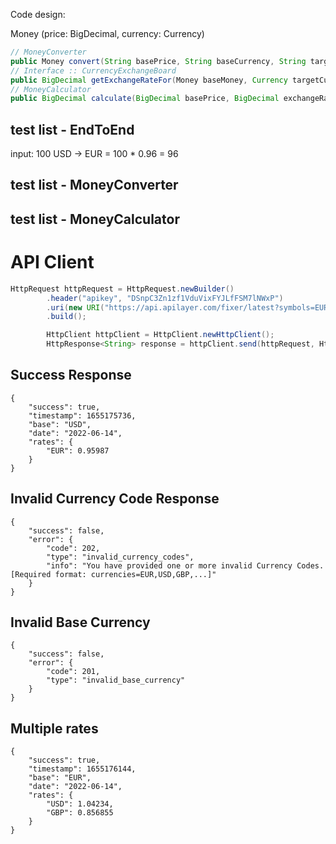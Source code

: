 Code design:

Money (price: BigDecimal, currency: Currency)


```java
// MoneyConverter
public Money convert(String basePrice, String baseCurrency, String targetCurrency); 
// Interface :: CurrencyExchangeBoard
public BigDecimal getExchangeRateFor(Money baseMoney, Currency targetCurrency);
// MoneyCalculator
public BigDecimal calculate(BigDecimal basePrice, BigDecimal exchangeRate); 
```

## test list - EndToEnd

input: 100 USD -> EUR = 100 * 0.96 = 96


## test list - MoneyConverter
## test list - MoneyCalculator



# API Client

```java
HttpRequest httpRequest = HttpRequest.newBuilder()
        .header("apikey", "DSnpC3Zn1zf1VduVixFYJLfFSM7lNWxP")
        .uri(new URI("https://api.apilayer.com/fixer/latest?symbols=EUR&base=USD"))
        .build();

        HttpClient httpClient = HttpClient.newHttpClient();
        HttpResponse<String> response = httpClient.send(httpRequest, HttpResponse.BodyHandlers.ofString());
```

## Success Response
```json5
{
    "success": true,
    "timestamp": 1655175736,
    "base": "USD",
    "date": "2022-06-14",
    "rates": {
        "EUR": 0.95987
    }
}
```

## Invalid Currency Code Response

```json5
{
    "success": false,
    "error": {
        "code": 202,
        "type": "invalid_currency_codes",
        "info": "You have provided one or more invalid Currency Codes. [Required format: currencies=EUR,USD,GBP,...]"
    }
}
```

## Invalid Base Currency

```json5
{
    "success": false,
    "error": {
        "code": 201,
        "type": "invalid_base_currency"
    }
}
```

## Multiple rates

```json5
{
    "success": true,
    "timestamp": 1655176144,
    "base": "EUR",
    "date": "2022-06-14",
    "rates": {
        "USD": 1.04234,
        "GBP": 0.856855
    }
}
```